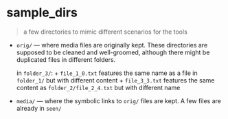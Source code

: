 # sample_dirs
> a few directories to mimic different scenarios for the tools

+ `orig/` &mdash; where media files are originally kept. These directories are supposed to be cleaned and well-groomed, although there might be duplicated files in different folders.

    in `folder_3/`:
      + `file_1_0.txt` features the same name as a file in `folder_1/` but with different content
      + `file_3_3.txt` features the same content as `folder_2/file_2_4.txt` but with different name


+ `media/` &mdash; where the symbolic links to `orig/` files are kept. A few files are already in `seen/`
